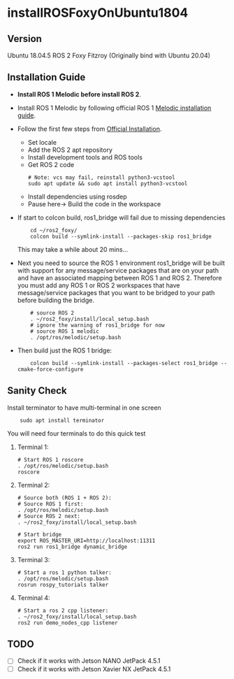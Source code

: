 # installROSFoxyOnUbuntu1804

## Version
Ubuntu 18.04.5
ROS 2 Foxy Fitzroy (Originally bind with Ubuntu 20.04)

## Installation Guide

* __Install ROS 1 Melodic before install ROS 2__.

* Install ROS 1 Melodic by following official ROS 1 [Melodic installation guide](https://wiki.ros.org/melodic/Installation/Ubuntu).

* Follow the first few steps from [Official Installation](https://docs.ros.org/en/foxy/Installation/Ubuntu-Development-Setup.html).

    * Set locale
    * Add the ROS 2 apt repository
    * Install development tools and ROS tools
    * Get ROS 2 code
        ```
        # Note: vcs may fail, reinstall python3-vcstool
        sudo apt update && sudo apt install python3-vcstool 
        ```
    * Install dependencies using rosdep
    * Pause here-> Build the code in the workspace

* If start to colcon build, ros1_bridge will fail due to missing dependencies
    ```
        cd ~/ros2_foxy/
        colcon build --symlink-install --packages-skip ros1_bridge
    ```
    This may take a while about 20 mins...

* Next you need to source the ROS 1 environment
    ros1_bridge will be built with support for any message/service packages that are on your path and have an associated mapping between ROS 1 and ROS 2. Therefore you must add any ROS 1 or ROS 2 workspaces that have message/service packages that you want to be bridged to your path before building the bridge.
    ```
        # source ROS 2
        . ~/ros2_foxy/install/local_setup.bash
        # ignore the warning of ros1_bridge for now
        # source ROS 1 melodic
        . /opt/ros/melodic/setup.bash
    ```

* Then build just the ROS 1 bridge:
    ```
        colcon build --symlink-install --packages-select ros1_bridge --cmake-force-configure
    ```

## Sanity Check

Install terminator to have multi-terminal in one screen
```
    sudo apt install terminator
```
You will need four terminals to do this quick test

1. Terminal 1:
    ```
    # Start ROS 1 roscore
    . /opt/ros/melodic/setup.bash
    roscore
    ```

1. Terminal 2:
    ```
    # Source both (ROS 1 + ROS 2):
    # Source ROS 1 first:
    . /opt/ros/melodic/setup.bash
    # Source ROS 2 next:
    . ~/ros2_foxy/install/local_setup.bash

    # Start bridge
    export ROS_MASTER_URI=http://localhost:11311
    ros2 run ros1_bridge dynamic_bridge
    ```

1. Terminal 3:
    ```
    # Start a ros 1 python talker:
    . /opt/ros/melodic/setup.bash
    rosrun rospy_tutorials talker
    ```

1. Terminal 4:
    ```
    # Start a ros 2 cpp listener:
    . ~/ros2_foxy/install/local_setup.bash
    ros2 run demo_nodes_cpp listener
    ```

## TODO

- [ ] Check if it works with Jetson NANO JetPack 4.5.1
- [ ] Check if it works with Jetson Xavier NX JetPack 4.5.1
